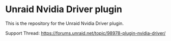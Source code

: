 # Unraid Nvidia Driver plugin

This is the repository for the Unraid Nvidia Driver plugin.

Support Thread: https://forums.unraid.net/topic/98978-plugin-nvidia-driver/